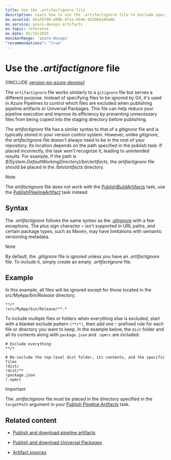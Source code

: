 ```yaml
---
title: Use the .artifactignore file
description: Learn how to use the .artifactignore file to exclude specific files and folders when publishing artifacts in Azure Pipelines.
ms.assetid: bbaf8799-d08b-4f1a-9546-4b3b8da40a0b
ms.service: azure-devops-artifacts
ms.topic: reference
ms.date: 05/19/2025
monikerRange: 'azure-devops'
"recommendations": "true"
---
```


# Use the *.artifactignore* file

[!INCLUDE [version-eq-azure-devops](../../includes/version-eq-azure-devops.md)]

The `artifactignore` file works similarly to a `gitignore` file but serves a different purpose. Instead of specifying files to be ignored by Git, it's used in Azure Pipelines to control which files are excluded when publishing pipeline artifacts or Universal Packages. This file can help reduce your pipeline execution and improve its efficiency by preventing unnecessary files from being copied into the staging directory before publishing.

The *artifactignore* file has a similar syntax to that of a *gitignore* file and is typically stored in your version control system. However, unlike *gitignore*, the *artifactignore* file doesn't always need to be in the root of your repository. Its location depends on the path specified in the publish task. If placed incorrectly, the task won't recognize it, leading to unintended results. For example, if the path is *$(System.DefaultWorkingDirectory)/bin/artifacts*, the *artifactignore* file should be placed in the */bin/artifacts* directory.

> [!Note]
> The *artifactignore* file does not work with the [PublishBuildArtifacts](/azure/devops/pipelines/tasks/reference/publish-build-artifacts-v1) task, use the [PublishPipelineArtifact](/azure/devops/pipelines/tasks/reference/publish-pipeline-artifact-v1) task instead.

## Syntax

The *.artifactignore* follows the same syntax as the [.gitignore](https://git-scm.com/docs/gitignore) with a few exceptions. The plus sign character `+` isn't supported in URL paths, and certain package types, such as Maven, may have limitations with semantic versioning metadata.

> [!Note]
> By default, the *.gitignore* file is ignored unless you have an *.artifactignore* file. To include it, simply create an empty *.artifactignore* file.

## Example

In this example, all files will be ignored except for those located in the *src/MyApp/bin/Release* directory.

```artifactignore
**/*
!src/MyApp/bin/Release/**.*
```

To include multiple files or folders when everything else is excluded, start with a blanket exclude pattern `(**/*)`, then add one `!` prefixed rule for each file or directory you want to keep. In the example below, the `dist` folder and all its contents along with `package.json` and `.npmrc` are included:

```artifactignore
# Exclude everything
**/*

# Re-include the top-level dist folder, its contents, and the specific files
!dist/
!dist/**
!package.json
!.npmrc
```

> [!IMPORTANT]
> The *.artifactignore* file must be placed in the directory specified in the `targetPath` argument in your [Publish Pipeline Artifacts](/azure/devops/pipelines/tasks/reference/publish-pipeline-artifact-v1) task.

## Related content

- [Publish and download pipeline artifacts](../../pipelines/artifacts/pipeline-artifacts.md)

- [Publish and download Universal Packages](../../pipelines/artifacts/universal-packages.md)

- [Artifact sources](../../pipelines/release/artifacts.md)

